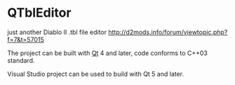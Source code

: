 QTblEditor
==========

just another Diablo II .tbl file editor
http://d2mods.info/forum/viewtopic.php?f=7&t=57015

The project can be built with [Qt](https://www.qt.io/) 4 and later, code conforms to C++03 standard.

Visual Studio project can be used to build with Qt 5 and later.
